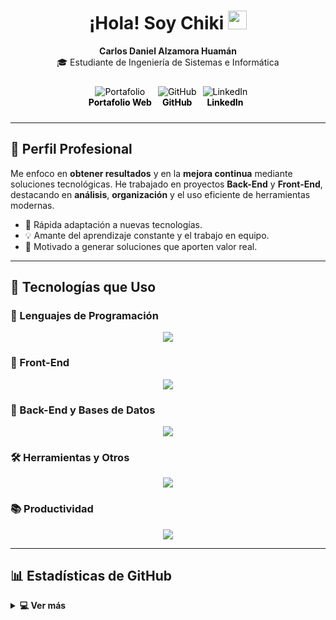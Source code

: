 <h1 align="center">
  ¡Hola! Soy <strong>Chiki</strong>
  <img src="https://media.giphy.com/media/hvRJCLFzcasrR4ia7z/giphy.gif" width="30">
</h1>

<p align="center">
  <strong>Carlos Daniel Alzamora Huamán</strong><br />
  🎓 Estudiante de Ingeniería de Sistemas e Informática
</p>

<div style="display: flex; flex-direction: row; justify-content: center; align-items: center; gap: 10px; padding: 10px;">
  <a href="https://portafolio-react-vite.vercel.app/" target="_blank" style="text-align: center; text-decoration: none; color: black;">
    <img src="https://img.icons8.com/bubbles/50/000000/web.png" alt="Portafolio" />
    <div><strong>Portafolio Web</strong></div>
  </a>
  <a href="https://github.com/Chiki738" target="_blank" style="text-align: center; text-decoration: none; color: black;">
    <img src="https://img.icons8.com/bubbles/50/000000/github.png" alt="GitHub" />
    <div><strong>GitHub</strong></div>
  </a>
  <a href="https://www.linkedin.com/in/carlos-alzamora/" target="_blank" style="text-align: center; text-decoration: none; color: black;">
    <img src="https://img.icons8.com/bubbles/50/000000/linkedin.png" alt="LinkedIn" />
    <div><strong>LinkedIn</strong></div>
  </a>
</div>

---

## 💼 Perfil Profesional

Me enfoco en **obtener resultados** y en la **mejora continua** mediante soluciones tecnológicas. 
He trabajado en proyectos **Back-End** y **Front-End**, destacando en **análisis**, **organización** y el uso eficiente de herramientas modernas.

- 🚀 Rápida adaptación a nuevas tecnologías.
- 💡 Amante del aprendizaje constante y el trabajo en equipo.
- 🌟 Motivado a generar soluciones que aporten valor real.

---

## 🧰 Tecnologías que Uso

### 🔹 Lenguajes de Programación
<p align="center">
  <img src="https://skillicons.dev/icons?i=java,js,ts,php" />
</p>

### 🎨 Front-End
<p align="center">
  <img src="https://skillicons.dev/icons?i=html,css,react,angular,bootstrap,vite" />
</p>

### 🔧 Back-End y Bases de Datos
<p align="center">
  <img src="https://skillicons.dev/icons?i=spring,laravel,mysql,postgres,mongodb,supabase" />
</p>

### 🛠️ Herramientas y Otros
<p align="center">
  <img src="https://skillicons.dev/icons?i=git,github,postman,docker" />
</p>

### 📚 Productividad
<p align="center">
  <img src="https://skillicons.dev/icons?i=notion,obsidian" />
</p>

---

## 📊 Estadísticas de GitHub

<details>
  <summary><b>💻 Ver más</b></summary>
  <br/>
  <p align="center">
    <img src="https://github-readme-stats.vercel.app/api?username=Chiki738&show_icons=true&theme=algolia" height="180px"/>
    <img src="https://github-readme-stats.vercel.app/api/top-langs/?username=Chiki738&layout=compact&theme=algolia" height="180px"/>
  </p>
</details>
